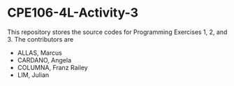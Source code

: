 # CPE106-4L-Activity-3
This repository stores the source codes for Programming Exercises 1, 2, and 3. The contributors are 
- ALLAS, Marcus
- CARDANO, Angela
- COLUMNA, Franz Railey
- LIM, Julian
